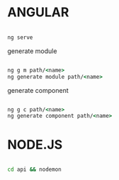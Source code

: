 # ANGULAR

```cmd

ng serve

```

generate module

```cmd

ng g m path/<name>
ng generate module path/<name>

```

generate component

```cmd

ng g c path/<name>
ng generate component path/<name>

```

# NODE.JS

```cmd

cd api && nodemon

```
